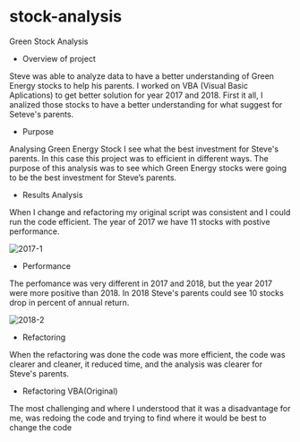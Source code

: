 # stock-analysis

Green Stock Analysis

* Overview of project

Steve was able to analyze data to have a better understanding of Green Energy stocks to help his parents. I worked on VBA (Visual Basic Aplications) to get 
better solution for year 2017 and 2018.
First it all, I analized those stocks to have a better understanding for what suggest for Seteve's parents.

 * Purpose
 
Analysing Green Energy Stock I see what the best investment for Steve's parents. In this case this project was to efficient in different ways.
The purpose of this analysis was to see which Green Energy stocks were going to be the best investment for Steve’s parents. 


* Results Analysis

When I change and refactoring my original script was consistent and I could run the code efficient.
The year of 2017 we have 11 stocks with postive performance. 

![2017-1](https://user-images.githubusercontent.com/87731897/133012240-2b2e9907-62c2-4711-9c37-1d653f26391d.png)

* Performance

The perfomance was very different in 2017 and 2018, but the year 2017 were more positive than 2018. 
In 2018 Steve's parents could see 10 stocks drop in percent of annual return.

![2018-2](https://user-images.githubusercontent.com/87731897/133012253-9f01b0d0-8174-4627-bcef-5d5586617c3b.png)


* Refactoring 

When the refactoring was done the code was more efficient, the code was clearer and cleaner, 
it reduced time, and the analysis was clearer for Steve's parents.

 * Refactoring VBA(Original)

The most challenging and where I understood that it was a disadvantage for me, 
was redoing the code and trying to find where it would be best to change the code
